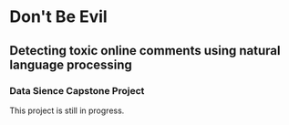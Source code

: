 # Don't Be Evil
## Detecting toxic online comments using natural language processing 
### Data Sience Capstone Project 

This project is still in progress. 
